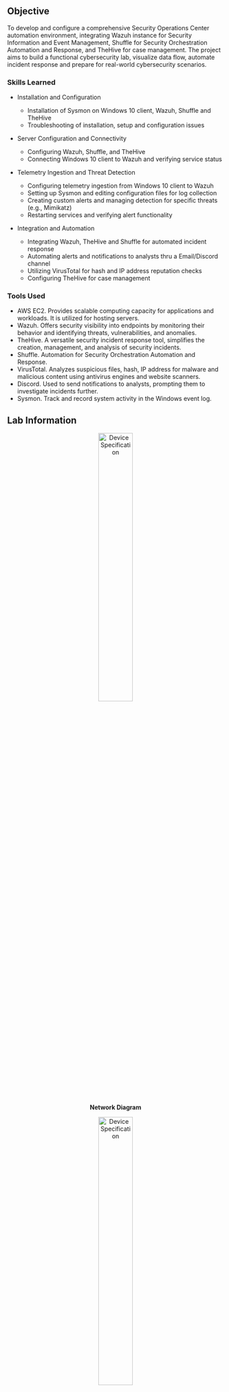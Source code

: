 ## Objective

To develop and configure a comprehensive Security Operations Center automation environment, integrating Wazuh instance for Security Information and Event Management, Shuffle for Security Orchestration Automation and Response, and TheHive for case management. The project aims to build a functional cybersecurity lab, visualize data flow, automate incident response and prepare for real-world cybersecurity scenarios.

### Skills Learned

- Installation and Configuration
  - Installation of Sysmon on Windows 10 client, Wazuh, Shuffle and TheHive
  - Troubleshooting of installation, setup and configuration issues

- Server Configuration and Connectivity
  - Configuring Wazuh, Shuffle, and TheHive
  - Connecting Windows 10 client to Wazuh and verifying service status

- Telemetry Ingestion and Threat Detection
  - Configuring telemetry ingestion from Windows 10 client to Wazuh
  - Setting up Sysmon and editing configuration files for log collection
  - Creating custom alerts and managing detection for specific threats (e.g., Mimikatz)
  - Restarting services and verifying alert functionality

- Integration and Automation
  - Integrating Wazuh, TheHive and Shuffle for automated incident response
  - Automating alerts and notifications to analysts thru a Email/Discord channel
  - Utilizing VirusTotal for hash and IP address reputation checks
  - Configuring TheHive for case management

### Tools Used

- AWS EC2. Provides scalable computing capacity for applications and workloads. It is utilized for hosting servers.
- Wazuh. Offers security visibility into endpoints by monitoring their behavior and identifying threats, vulnerabilities, and anomalies.
- TheHive. A versatile security incident response tool, simplifies the creation, management, and analysis of security incidents.
- Shuffle. Automation for Security Orchestration Automation and Response.
- VirusTotal. Analyzes suspicious files, hash, IP address for malware and malicious content using antivirus engines and website scanners.
- Discord. Used to send notifications to analysts, prompting them to investigate incidents further.
- Sysmon. Track and record system activity in the Windows event log.

## Lab Information

<p align="center">
<img src="https://imgur.com/5pG2RSy.png" height="40%" width="40%" alt="Device Specification"/>
<br/>
<b>Network Diagram</b>
<br/>

<p align="center">
<img src="https://imgur.com/wivv3MM.png" height="40%" width="40%" alt="Device Specification"/>
<br/>
<b>Workflow</b>
<br/>

### Lab Hosts

- AWS EC2 Instance
  - Ubuntu 22.04 LTS
    - Wazuh
    - TheHive
    - Shuffle
- Windows 10 Eval
  - Simulates employee workstation
  - Sysmon  
  - Wazuh agent (Forwards Sysmon logs)
- Ubuntu 22.04 LTS
  - Simulates as a on-prem server
  - Wazuh agent
  - SSH server installed (to simulate SSH bruteforce attack)

- Checking network connectivity on hosts
<p align="center">
<img src="https://imgur.com/HDXm454.png" height="40%" width="40%" alt="Device Specification"/>
<br/>
<b>Splunk Server IP Address and status is running</b>
<br/>

- Generate traffic
<p align="center">
<img src="https://imgur.com/66kVQSi.png" height="40%" width="40%" alt="Device Specification"/>
<br/>
<b>Attacker's machine in a failed RDP login attempt</b>
<br/>

- SIEM's log ingestion and analysis
<p align="center">
<img src="https://imgur.com/yJS9mWp.png" height="40%" width="40%" alt="Device Specification"/>
<br/>
<b>Splunk Event Code 4625. Failed RDP login attempt</b>
<br/>

## Outcome

- Comprehensive SOC Automation Setup
  - Successful creation and integration of a SOC automation environment, including Wazuh for monitoring, automated workflows in Shuffle for alert management and incident response, and TheHive for case management.
 
- Practical Cybersecurity Skills
  - Hands-on experience in installing, configuring, and integrating various cybersecurity tools, enhancing proficiency in SOC operations.

- Effective Threat Detection and Response
  - Ability to configure and utilize telemetry for monitoring, detect specific threats through custom alerts, and automate incident response actions.

- Enhanced Cybersecurity Capabilities
  - Proficiency in creating efficient workflows and automated responses, improving overall security posture and operational efficiency.

## Acknowledgements
- [Sysmon](https://learn.microsoft.com/en-us/sysinternals/downloads/sysmon)
- Sysmon config inspired from [Olaf Hartong](https://github.com/olafhartong/sysmon-modular)
- SOC Automation Project Lab inspired from [MyDFIR](https://github.com/MyDFIR/SOC-Automation-Project)
